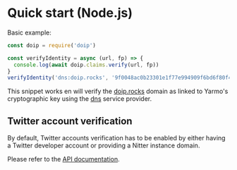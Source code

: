 # Quick start (Node.js)

Basic example:

```javascript
const doip = require('doip')

const verifyIdentity = async (url, fp) => {
  console.log(await doip.claims.verify(url, fp))
}
verifyIdentity('dns:doip.rocks', '9f0048ac0b23301e1f77e994909f6bd6f80f485d')
```

This snippet works en will verify the [doip.rocks](https://doip.rocks) domain as
linked to Yarmo's cryptographic key using the [dns](serviceproviders/dns.md)
service provider.

## Twitter account verification

By default, Twitter accounts verification has to be enabled by either having a
Twitter developer account or providing a Nitter instance domain.

Please refer to the
[API documentation](/#/api?id=claimsverifyuri-fingerprint-opts).
